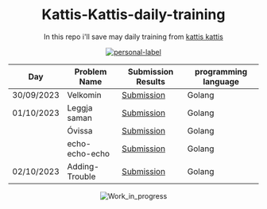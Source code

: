 <div align="center">
  
# Kattis-Kattis-daily-training

In this repo i'll save may daily training from [kattis kattis](https://open.kattis.com/)

[![personal-label](https://img.shields.io/static/v1?label=DanerSound&message=Work_in_progress&color=red&logo=github)](https://github.com/DanerSound)


| Day         | Problem Name| Submission Results | programming language |
| ----------- | ----------- | ----------- | --------------------------------------------  |
| 30/09/2023  | Velkomin    | [Submission](https://open.kattis.com/submissions/11856054) | Golang| 
| 01/10/2023  | Leggja saman | [Submission](https://open.kattis.com/submissions/11857430) | Golang |
|             | Óvissa       | [Submission](https://open.kattis.com/submissions/11862014) | Golang |
|             | echo-echo-echo| [Submission](https://open.kattis.com/submissions/11862014) | Golang |
| 02/10/2023  | Adding-Trouble| [Submission](https://open.kattis.com/submissions/11876061) | Golang |

  ![Work_in_progress](http://cliffordgarstang.com/wp-content/uploads/2013/01/Work_in_progress.png)

</div>


 
